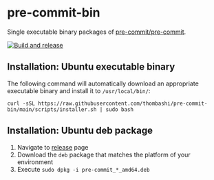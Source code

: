 # pre-commit-bin

Single executable binary packages of [pre-commit/pre-commit](https://github.com/pre-commit/pre-commit).

[![Build and release](https://github.com/thombashi/pre-commit-bin/actions/workflows/build_and_release.yml/badge.svg)](https://github.com/thombashi/pre-commit-bin/actions/workflows/build_and_release.yml)


## Installation: Ubuntu executable binary

The following command will automatically download an appropriate executable binary and install it to `/usr/local/bin/`:

```
curl -sSL https://raw.githubusercontent.com/thombashi/pre-commit-bin/main/scripts/installer.sh | sudo bash
```

## Installation: Ubuntu deb package
1. Navigate to [release](https://github.com/thombashi/pre-commit-bin/releases) page
1. Download the `deb` package that matches the platform of your environment
2. Execute `sudo dpkg -i pre-commit_*_amd64.deb`
